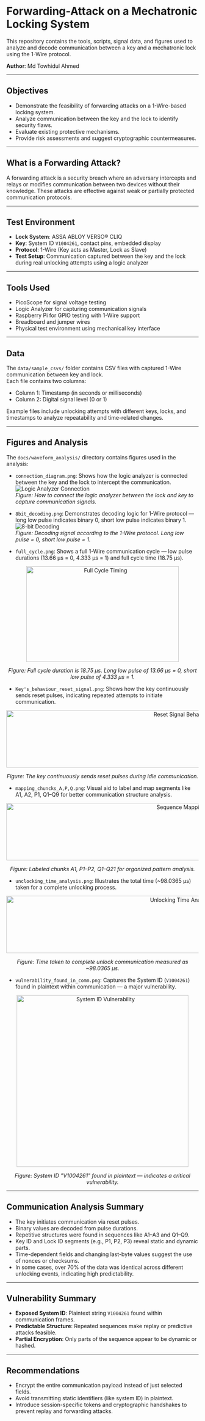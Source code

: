 # Forwarding-Attack on a Mechatronic Locking System

This repository contains the tools, scripts, signal data, and figures used to analyze and decode communication between a key and a mechatronic lock using the 1-Wire protocol.

**Author**: Md Towhidul Ahmed  

---

## Objectives

- Demonstrate the feasibility of forwarding attacks on a 1-Wire-based locking system.
- Analyze communication between the key and the lock to identify security flaws.
- Evaluate existing protective mechanisms.
- Provide risk assessments and suggest cryptographic countermeasures.

---

## What is a Forwarding Attack?

A forwarding attack is a security breach where an adversary intercepts and relays or modifies communication between two devices without their knowledge. These attacks are effective against weak or partially protected communication protocols.

---

## Test Environment

- **Lock System**: ASSA ABLOY VERSO® CLIQ
- **Key**: System ID `V1004261`, contact pins, embedded display
- **Protocol**: 1-Wire (Key acts as Master, Lock as Slave)
- **Test Setup**: Communication captured between the key and the lock during real unlocking attempts using a logic analyzer

---

## Tools Used

- PicoScope for signal voltage testing
- Logic Analyzer for capturing communication signals
- Raspberry Pi for GPIO testing with 1-Wire support
- Breadboard and jumper wires
- Physical test environment using mechanical key interface

---

## Data

The `data/sample_csvs/` folder contains CSV files with captured 1-Wire communication between key and lock.  
Each file contains two columns:

- Column 1: Timestamp (in seconds or milliseconds)
- Column 2: Digital signal level (0 or 1)

Example files include unlocking attempts with different keys, locks, and timestamps to analyze repeatability and time-related changes.

---

## Figures and Analysis

The `docs/waveform_analysis/` directory contains figures used in the analysis:

- `connection_diagram.png`: Shows how the logic analyzer is connected between the key and the lock to intercept the communication.
![Logic Analyzer Connection](docs/diagram/connection_diagram.png)  
*Figure: How to connect the logic analyzer between the lock and key to capture communication signals.*

- `8bit_decoding.png`: Demonstrates decoding logic for 1-Wire protocol — long low pulse indicates binary 0, short low pulse indicates binary 1.
![8-bit Decoding](docs/waveform_analysis/8bit_decoding.png)  
*Figure: Decoding signal according to the 1-Wire protocol. Long low pulse = 0, short low pulse = 1.*

- `full_cycle.png`: Shows a full 1-Wire communication cycle — low pulse durations (13.66 µs = 0, 4.333 µs = 1) and full cycle time (18.75 µs).
<div align="center">
  <img src="docs/waveform_analysis/full_cycle_decoding.png" alt="Full Cycle Timing" height= "250" width= "400"/>
  <p><em>Figure: Full cycle duration is 18.75 µs. Long low pulse of 13.66 µs = 0, short low pulse of 4.333 µs = 1.</em></p>
</div>

- `Key's_behaviour_reset_signal.png`: Shows how the key continuously sends reset pulses, indicating repeated attempts to initiate communication.
<div align="center">
  <img src="docs/waveform_analysis/Key's_behaviour_reset_signal.png" alt="Reset Signal Behavior" width="900px" height= "150" />
  <p><em>Figure: The key continuously sends reset pulses during idle communication.</em></p>
</div>


- `mapping_chuncks_A,P,Q.png`: Visual aid to label and map segments like A1, A2, P1, Q1–Q9 for better communication structure analysis.
<div align="center">
  <img src="docs/waveform_analysis/mapping_chuncks_A,P,Q.png" alt="Sequence Mapping" width="900px" height= "150"/>
  <p><em>Figure: Labeled chunks A1, P1–P2, Q1–Q21 for organized pattern analysis.</em></p>
</div>


- `unclocking_time_analysis.png`: Illustrates the total time (~98.0365 µs) taken for a complete unlocking process.
<div align="center">
  <img src="docs/waveform_analysis/unclocking_time_analysis.png" alt="Unlocking Time Analysis" width="900px" height= "150" />
  <p><em>Figure: Time taken to complete unlock communication measured as ~98.0365 µs.</em></p>
</div>


- `vulnerability_found_in_comm.png`: Captures the System ID (`V1004261`) found in plaintext within communication — a major vulnerability.
<div align="center">
  <img src="docs/waveform_analysis/vulnerability_found_in_comm.jpg" alt="System ID Vulnerability" width="450"/>
  <p><em>Figure: System ID "V1004261" found in plaintext — indicates a critical vulnerability.</em></p>
</div>

---

## Communication Analysis Summary

- The key initiates communication via reset pulses.
- Binary values are decoded from pulse durations.
- Repetitive structures were found in sequences like A1–A3 and Q1–Q9.
- Key ID and Lock ID segments (e.g., P1, P2, P3) reveal static and dynamic parts.
- Time-dependent fields and changing last-byte values suggest the use of nonces or checksums.
- In some cases, over 70% of the data was identical across different unlocking events, indicating high predictability.

---

## Vulnerability Summary

- **Exposed System ID**: Plaintext string `V1004261` found within communication frames.
- **Predictable Structure**: Repeated sequences make replay or predictive attacks feasible.
- **Partial Encryption**: Only parts of the sequence appear to be dynamic or hashed.

---

## Recommendations

- Encrypt the entire communication payload instead of just selected fields.
- Avoid transmitting static identifiers (like system ID) in plaintext.
- Introduce session-specific tokens and cryptographic handshakes to prevent replay and forwarding attacks.


